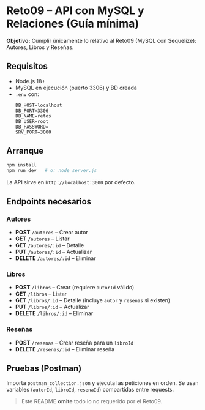 # Reto09 – API con MySQL y Relaciones (Guía mínima)
**Objetivo:** Cumplir únicamente lo relativo al Reto09 (MySQL con Sequelize): Autores, Libros y Reseñas.

## Requisitos
- Node.js 18+
- MySQL en ejecución (puerto 3306) y BD creada
- `.env` con:
  ```env
  DB_HOST=localhost
  DB_PORT=3306
  DB_NAME=retos
  DB_USER=root
  DB_PASSWORD=
  SRV_PORT=3000
  ```

## Arranque
```bash
npm install
npm run dev   # o: node server.js
```
La API sirve en `http://localhost:3000` por defecto.

## Endpoints necesarios
### Autores
- **POST** `/autores` – Crear autor
- **GET** `/autores` – Listar
- **GET** `/autores/:id` – Detalle
- **PUT** `/autores/:id` – Actualizar
- **DELETE** `/autores/:id` – Eliminar

### Libros
- **POST** `/libros` – Crear (requiere `autorId` válido)
- **GET** `/libros` – Listar
- **GET** `/libros/:id` – Detalle (incluye `autor` y `resenas` si existen)
- **PUT** `/libros/:id` – Actualizar
- **DELETE** `/libros/:id` – Eliminar

### Reseñas
- **POST** `/resenas` – Crear reseña para un `libroId`
- **DELETE** `/resenas/:id` – Eliminar reseña

## Pruebas (Postman)
Importa `postman_collection.json` y ejecuta las peticiones en orden. Se usan variables (`autorId`, `libroId`, `resenaId`) compartidas entre requests.

> Este README **omite** todo lo no requerido por el Reto09.
